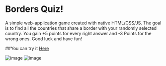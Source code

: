 # Borders Quiz!
A simple web-application game created with native HTML/CSS/JS.
The goal is to find all the countries that share a border with your randomly selected country.
You gain +5 points for every right answer and -3 Points for the wrong ones.
Good luck and have fun!

##You can try it [Here](https://lorenkociko.com/projects/borders/index.html)

![image](https://user-images.githubusercontent.com/40165126/145727515-fea4673d-5ecd-44e0-9a8c-010b9af15795.png)
![image](https://user-images.githubusercontent.com/40165126/145727399-a2d09aa2-f465-4a5b-9c71-737e324a0d19.png)
